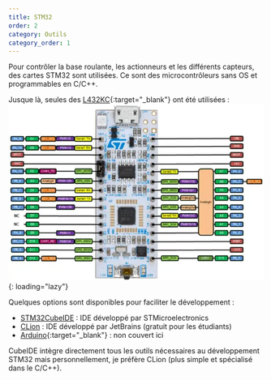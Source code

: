 ```yaml
---
title: STM32
order: 2
category: Outils
category_order: 1
---
```


Pour contrôler la base roulante, les actionneurs et les différents capteurs, des cartes STM32 sont utilisées.
Ce sont des microcontrôleurs sans OS et programmables en C/C++.

Jusque là, seules des [L432KC](https://os.mbed.com/platforms/ST-Nucleo-L432KC/){:target="_blank"} ont été utilisées :
![L432KC](/images/components/L432KC.webp){: loading="lazy"}

Quelques options sont disponibles pour faciliter le développement :
- [STM32CubeIDE](../cubeIDE) : IDE développé par STMicroelectronics
- [CLion](../clion) : IDE développé par JetBrains (gratuit pour les étudiants)
- [Arduino](https://github.com/stm32duino/Arduino_Core_STM32#readme){:target="_blank"} : non couvert ici

CubeIDE intègre directement tous les outils nécessaires au développement STM32 mais personnellement, je préfère CLion (plus simple et spécialisé dans le C/C++).

[//]: # (TODO: Section sur CubeMX)